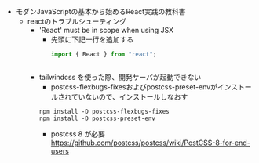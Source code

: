 *   モダンJavaScriptの基本から始めるReact実践の教科書
    *   reactのトラブルシューティング
        *   'React' must be in scope when using JSX
            *   先頭に下記一行を追加する
                ```js
                import { React } from "react";
               ```
        *   tailwindcss を使った際、開発サーバが起動できない
            *   postcss-flexbugs-fixesおよびpostcss-preset-envがインストールされていないので、インストールしなおす
            ```\
            npm install -D postcss-flexbugs-fixes
            npm install -D postcss-preset-env
            ```
            *   postcss 8 が必要
            https://github.com/postcss/postcss/wiki/PostCSS-8-for-end-users
        